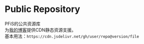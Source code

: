 # Public Repository
PFiS的公共资源库<br />
为[我的博客](http://pfis.infinityfreeapp.com/)提供CDN静态资源支援。<br />
基本用法：``https://cdn.jsdelivr.net/gh/user/repo@version/file``
